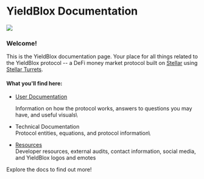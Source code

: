 # YieldBlox Documentation

![](.gitbook/assets/logo-black-text.svg)

### Welcome!

This is the YieldBlox documentation page. Your place for all things related to the YieldBlox protocol -- a DeFi money market protocol built on [Stellar](https://www.stellar.org) using [Stellar Turrets](https://tss.stellar.org).

#### What you'll find here:

*   [User Documentation](user-docs/general.md)

    Information on how the protocol works, answers to questions you may have, and useful visuals\

* Technical Documentation\
  Protocol entities, equations, and protocol information\

* [Resources](resources/technical-resources.md)\
  Developer resources, external audits, contact information, social media, and YieldBlox logos and emotes

Explore the docs to find out more!
